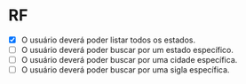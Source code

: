 # RF

- [x] O usuário deverá poder listar todos os estados.
- [ ] O usuário deverá poder buscar por um estado específico.
- [ ] O usuário deverá poder buscar por uma cidade específica.
- [ ] O usuário deverá poder buscar por uma sigla específica.
